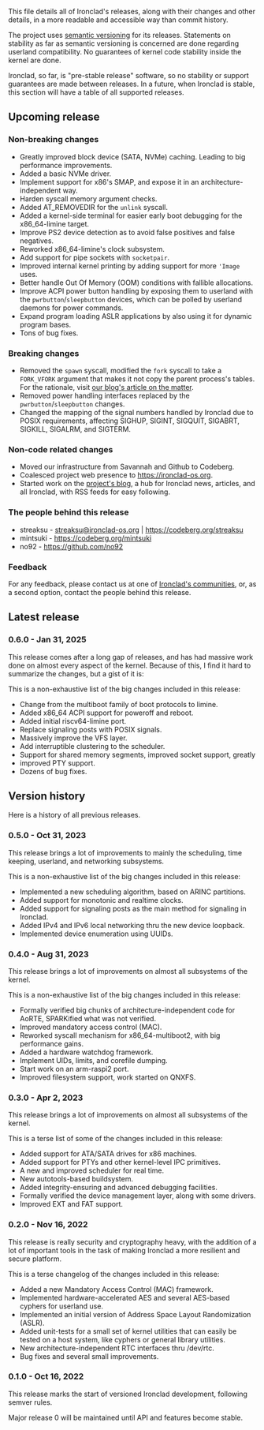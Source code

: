 This file details all of Ironclad's releases, along with their changes and
other details, in a more readable and accessible way than commit history.

The project uses [semantic versioning](https://semver.org/) for its releases.
Statements on stability as far as semantic versioning is concerned are done
regarding userland compatibility. No guarantees of kernel code stability inside
the kernel are done.

Ironclad, so far, is "pre-stable release" software, so no stability or
support guarantees are made between releases. In a future, when Ironclad is
stable, this section will have a table of all supported releases.

## Upcoming release

### Non-breaking changes

- Greatly improved block device (SATA, NVMe) caching. Leading to big
  performance improvements.
- Added a basic NVMe driver.
- Implement support for x86's SMAP, and expose it in an architecture-independent way.
- Harden syscall memory argument checks.
- Added AT_REMOVEDIR for the `unlink` syscall.
- Added a kernel-side terminal for easier early boot debugging for the
  x86_64-limine target.
- Improve PS2 device detection as to avoid false positives and false negatives.
- Reworked x86_64-limine's clock subsystem.
- Add support for pipe sockets with `socketpair`.
- Improved internal kernel printing by adding support for more `'Image` uses.
- Better handle Out Of Memory (OOM) conditions with fallible allocations.
- Improve ACPI power button handling by exposing them to userland with the
  `pwrbutton`/`sleepbutton` devices, which can be polled by userland daemons
  for power commands.
- Expand program loading ASLR applications by also using it for dynamic
  program bases.
- Tons of bug fixes.

### Breaking changes

- Removed the `spawn` syscall, modified the `fork` syscall to take a
  `FORK_VFORK` argument that makes it not copy the parent process's tables. For
  the rationale, visit [our blog's article on the matter](https://blog.ironclad-os.org/modernizing-process-initialization-in-ironclad/).
- Removed power handling interfaces replaced by the `pwrbutton`/`sleepbutton`
  changes.
- Changed the mapping of the signal numbers handled by Ironclad due to POSIX
  requirements, affecting SIGHUP, SIGINT, SIGQUIT, SIGABRT, SIGKILL, SIGALRM,
  and SIGTERM.

### Non-code related changes

- Moved our infrastructure from Savannah and Github to Codeberg.
- Coalesced project web presence to https://ironclad-os.org.
- Started work on the [project's blog](https://blog.ironclad-os.org), a
  hub for Ironclad news, articles, and all Ironclad, with RSS feeds for easy
  following.

### The people behind this release

- streaksu - <streaksu@ironclad-os.org> | https://codeberg.org/streaksu
- mintsuki - https://codeberg.org/mintsuki
- no92 - https://github.com/no92

### Feedback

For any feedback, please contact us at one of
[Ironclad's communities](https://ironclad-os.org/community.html), or, as a
second option, contact the people behind this release.

## Latest release

### 0.6.0 - Jan 31, 2025

This release comes after a long gap of releases, and has had massive work done
on almost every aspect of the kernel. Because of this, I find it hard to
summarize the changes, but a gist of it is:

This is a non-exhaustive list of the big changes included in this release:

- Change from the multiboot family of boot protocols to limine.
- Added x86_64 ACPI support for poweroff and reboot.
- Added initial riscv64-limine port.
- Replace signaling posts with POSIX signals.
- Massively improve the VFS layer.
- Add interruptible clustering to the scheduler.
- Support for shared memory segments, improved socket support, greatly
- improved PTY support.
- Dozens of bug fixes.

## Version history

Here is a history of all previous releases.

### 0.5.0 - Oct 31, 2023

This release brings a lot of improvements to mainly the scheduling, time
keeping, userland, and networking subsystems.

This is a non-exhaustive list of the big changes included in this release:

- Implemented a new scheduling algorithm, based on ARINC partitions.
- Added support for monotonic and realtime clocks.
- Added support for signaling posts as the main method for signaling in
  Ironclad.
- Added IPv4 and IPv6 local networking thru the new device loopback.
- Implemented device enumeration using UUIDs.

### 0.4.0 - Aug 31, 2023

This release brings a lot of improvements on almost all subsystems of the
kernel.

This is a non-exhaustive list of the big changes included in this release:

- Formally verified big chunks of architecture-independent code for AoRTE,
  SPARKified what was not verified.
- Improved mandatory access control (MAC).
- Reworked syscall mechanism for x86_64-multiboot2, with big performance gains.
- Added a hardware watchdog framework.
- Implement UIDs, limits, and corefile dumping.
- Start work on an arm-raspi2 port.
- Improved filesystem support, work started on QNXFS.

### 0.3.0 - Apr 2, 2023

This release brings a lot of improvements on almost all subsystems of the
kernel.

This is a terse list of some of the changes included in this release:

- Added support for ATA/SATA drives for x86 machines.
- Added support for PTYs and other kernel-level IPC primitives.
- A new and improved scheduler for real time.
- New autotools-based buildsystem.
- Added integrity-ensuring and advanced debugging facilities.
- Formally verified the device management layer, along with some drivers.
- Improved EXT and FAT support.

### 0.2.0 - Nov 16, 2022

This release is really security and cryptography heavy, with the addition of a
lot of important tools in the task of making Ironclad a more resilient and
secure platform.

This is a terse changelog of the changes included in this release:

- Added a new Mandatory Access Control (MAC) framework.
- Implemented hardware-accelerated AES and several AES-based cyphers for
  userland use.
- Implemented an initial version of Address Space Layout Randomization (ASLR).
- Added unit-tests for a small set of kernel utilities that can easily be
  tested on a host system, like cyphers or general library utilities.
- New architecture-independent RTC interfaces thru /dev/rtc.
- Bug fixes and several small improvements.

### 0.1.0 - Oct 16, 2022

This release marks the start of versioned Ironclad development, following
semver rules.

Major release 0 will be maintained until API and features become stable.
